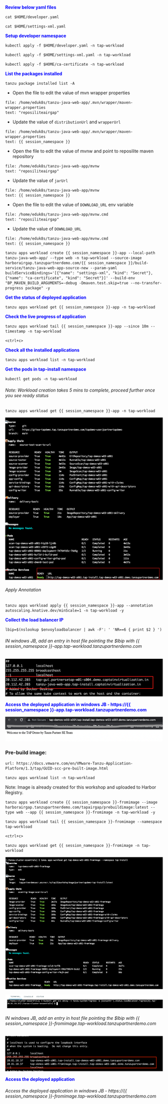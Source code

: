 <p style="color:blue"><strong> Review below yaml files </strong></p>

```execute
cat $HOME/developer.yaml
```

```execute
cat $HOME/settings-xml.yaml
```

<p style="color:blue"><strong> Setup developer namespace </strong></p>

```execute
kubectl apply -f $HOME/developer.yaml -n tap-workload
```

```execute
kubectl apply -f $HOME/settings-xml.yaml -n tap-workload
```

```execute
kubectl apply -f $HOME/ca-certificate -n tap-workload
```

<p style="color:blue"><strong> List the packages installed </strong></p>

```execute
tanzu package installed list -A
```

* Open the file to edit the value of mvn wrapper properties 
```editor:select-matching-text
file: /home/eduk8s/tanzu-java-web-app/.mvn/wrapper/maven-wrapper.properties
text: "reposiliteairgap"
```

* Update the value of `distributionUrl` and `wrapperUrl`
```editor:replace-text-selection
file: /home/eduk8s/tanzu-java-web-app/.mvn/wrapper/maven-wrapper.properties
text: {{ session_namespace }}
```

* Open the file to edit the value of mvnw and point to reposilite maven repository
```editor:select-matching-text
file: /home/eduk8s/tanzu-java-web-app/mvnw
text: "reposiliteairgap"
```

* Update the value of `jarUrl`
```editor:replace-text-selection
file: /home/eduk8s/tanzu-java-web-app/mvnw
text: {{ session_namespace }}
```

* Open the file to edit the value of `DOWNLOAD_URL` env variable
```editor:select-matching-text
file: /home/eduk8s/tanzu-java-web-app/mvnw.cmd
text: "reposiliteairgap"
```

* Update the value of `DOWNLOAD_URL`
```editor:replace-text-selection
file: /home/eduk8s/tanzu-java-web-app/mvnw.cmd
text: {{ session_namespace }}
```

```execute
tanzu apps workload create {{ session_namespace }}-app --local-path tanzu-java-web-app/ --type web -n tap-workload --source-image harborairgap.tanzupartnerdemo.com/{{ session_namespace }}/build-service/tanzu-java-web-app-source-new --param-yaml buildServiceBindings='[{"name": "settings-xml", "kind": "Secret"}, {"name": "ca-certificate", "kind": "Secret"}]' --build-env "BP_MAVEN_BUILD_ARGUMENTS=-debug -Dmaven.test.skip=true --no-transfer-progress package" -y
```

<p style="color:blue"><strong> Get the status of deployed application </strong></p>

```execute
tanzu apps workload get {{ session_namespace }}-app -n tap-workload
```

<p style="color:blue"><strong> Check the live progress of application </strong></p>

```execute-1
tanzu apps workload tail {{ session_namespace }}-app --since 10m --timestamp -n tap-workload
```

```execute-1
<ctrl+c>
```

<p style="color:blue"><strong> Check all the installed applications </strong></p>

```execute
tanzu apps workload list -n tap-workload
```

<p style="color:blue"><strong> Get the pods in tap-install namespace </strong></p>

```execute
kubectl get pods -n tap-workload
```

###### Note: Workload creation takes 5 mins to complete, proceed further once you see ready status

```execute
tanzu apps workload get {{ session_namespace }}-app -n tap-workload
```

![Workload](images/workload-2.png)

###### Apply Annotation

```execute
tanzu apps workload apply {{ session_namespace }}-app --annotation autoscaling.knative.dev/minScale=1 -n tap-workload -y
```

<p style="color:blue"><strong> Collect the load balancer IP </strong></p>

```execute
lbip=$(nslookup $envoyloadbalancer | awk -F': ' 'NR==6 { print $2 } ')
```

###### IN windows JB, add an entry in host file pointing the $lbip with {{ session_namespace }}-app.tap-workload.tanzupartnerdemo.com

![Workload](images/tap-workload-4.png)

<p style="color:blue"><strong> Access the deployed application in windows JB - https://{{ session_namespace }}-app.tap-workload.tanzupartnerdemo.com</strong></p>

![Workload](images/workload-3.png)


### Pre-build image: 

```dashboard:open-url
url: https://docs.vmware.com/en/VMware-Tanzu-Application-Platform/1.3/tap/GUID-scc-pre-built-image.html
```

```execute
tanzu apps workload list -n tap-workload
```

Note: Image is already created for this workshop and uploaded to Harbor Registry. 

```execute
tanzu apps workload create {{ session_namespace }}-fromimage --image harborairgap.tanzupartnerdemo.com/tapairgap/prebuildimage:latest --type web --app {{ session_namespace }}-fromimage -n tap-workload -y
```

```execute-1
tanzu apps workload tail {{ session_namespace }}-fromimage --namespace tap-workload
```

```execute-1
<ctrl+c>
```

```execute
tanzu apps workload get {{ session_namespace }}-fromimage -n tap-workload
```

![Workload from Image](images/fromimage-1.png)


![Workload from Image](images/fromimage-2.png)

###### IN windows JB, add an entry in host file pointing the $lbip with {{ session_namespace }}-fromimage.tap-workload.tanzupartnerdemo.com

![Workload from Image](images/fromimage-3.png)

<p style="color:blue"><strong> Access the deployed application </strong></p>

###### Access the deployed application in windows JB - https://{{ session_namespace }}-fromimage.tap-workload.tanzupartnerdemo.com

